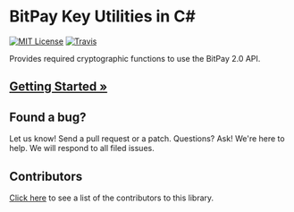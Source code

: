 # BitPay Key Utilities in C\#
[![MIT License](https://img.shields.io/badge/license-MIT-blue.svg?style=flat-square)](http://opensource.org/licenses/MIT)
[![Travis](https://img.shields.io/travis/bitpay/csharp-key-utils.svg?style=flat-square)](https://travis-ci.org/bitpay/csharp-key-utils)

Provides required cryptographic functions to use the BitPay 2.0 API.

## [Getting Started &raquo;](https://github.com/bitpay/csharp-key-utils/blob/master/GUIDE.md)

## Found a bug?
Let us know! Send a pull request or a patch. Questions? Ask! We're here to help. We will respond to all filed issues.

## Contributors
[Click here](https://github.com/bitpay/csharp-key-utils/graphs/contributors) to see a list of the contributors to this library.
